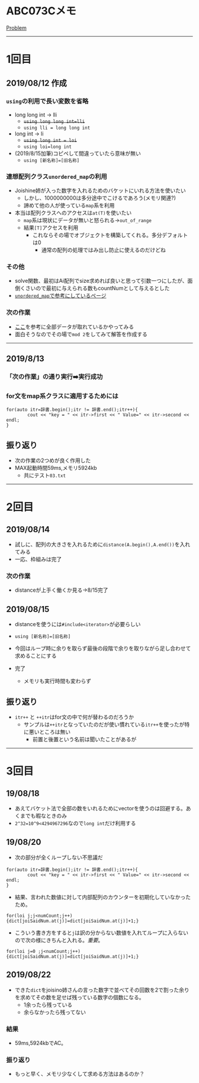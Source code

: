 # ABC073Cメモ
[Problem](https://atcoder.jp/contests/abc073/tasks/abc073_c)

---
# 1回目
## 2019/08/12 作成

### `using`の利用で長い変数を省略
* long long int → lli
    * ~~`using long long int=lli`~~
    * `using lli = long long int`
* long int → li
    * ~~`using long int = loi`~~
    * `using loi=long int`
* (2019/8/15加筆)コピペして間違っていたら意味が無い
    * `using [新名称]=[旧名称]`

### 連想配列クラス`unordered_map`の利用
* Joishine姉が入った数字を入れるためのバケットにいれる方法を使いたい
    * しかし、1000000000は多分途中でこけるであろう(メモリ関連?)
    * 諦めて他の人が使っている`map`系を利用
* 本当は配列クラスへのアクセスは`at(T)`を使いたい
    * `map`系は現状にデータが無いと怒られる→`out_of_range`
    * 結果`[T]`アクセスを利用
        * これならその場でオブジェクトを構築してくれる。多分デフォルトは0
            * 通常の配列の処理ではみ出し防止に使えるのだけどね




### その他
* solve関数、最初はAi配列でsize求めれば良いと思って引数一つにしたが、面倒くさいので最初に与えられる数もcountNumとして与えるとした
* [`unordered_map`で参考にしているページ](http://vivi.dyndns.org/tech/cpp/unordered_map.html)

### 次の作業
* [ここ](http://vivi.dyndns.org/tech/cpp/range-for.html)を参考に全部データが取れているかやってみる
* 面白そうなのでその場で`mod 2`をしてみて解答を作成する

---
## 2019/8/13

### 「次の作業」の通り実行:arrow_right:実行成功

### for文をmap系クラスに適用するためには

~~~
for(auto itr=辞書.begin();itr != 辞書.end();itr++){
        cout << "key = " << itr->first << " Value=" << itr->second << endl;
}
~~~

## 振り返り

*  次の作業の2つめが良く作用した
* MAX起動時間59ms,メモリ5924kb
    * 共にテスト`03.txt`

---
# 2回目

## 2019/08/14

* 試しに、配列の大きさを入れるために`distance(A.begin(),A.end())`を入れてみる
* 一応、枠組みは完了

### 次の作業

* distanceが上手く働くか見る→8/15完了

## 2019/08/15

* distanceを使うには`#include<iterator>`が必要らしい
* `using [新名称]=[旧名称]`
* 今回はループ時に余りを取らず最後の段階で余りを取りながら足し合わせて求めることにする

* 完了
    * メモリも実行時間も変わらず

## 振り返り
* `itr++` と `++itr`はfor文の中で何が替わるのだろうか
    * サンプルは`++itr`となっていたのだが使い慣れている`itr++`を使ったが特に悪いところは無い
        * 前置と後置という名前は聞いたことがあるが

---
# 3回目

## 19/08/18

* あえてバケット法で全部の数をいれるためにvectorを使うのは回避する。あくまでも暇なときのみ
* `2^32=10^9<4294967296`なので`long int`だけ利用する

## 19/08/20

* 次の部分が全くループしない不思議だ
~~~
for(auto itr=辞書.begin();itr != 辞書.end();itr++){
        cout << "key = " << itr->first << " Value=" << itr->second << endl;
}
~~~
* 結果、言われた数値に対して内部配列のカウンターを初期化していなかったため。
~~~
for(loi j;j<numCount;j++)
{dict[joiSaidNum.at(j)]=dict[joiSaidNum.at(j)]+1;}
~~~
* こういう書き方をすると`j`は訳の分からない数値を入れてループに入らないので次の様にきちんと入れる。*重要*。


~~~
for(loi j=0 ;j<numCount;j++)
{dict[joiSaidNum.at(j)]=dict[joiSaidNum.at(j)]+1;}
~~~
## 2019/08/22

* できた`dict`をjoisino姉さんの言った数字で並べてその回数を2で割った余りを求めてその数を足せば残っている数字の個数になる。
    * 1余ったら残っている
    * 余らなかったら残ってない

### 結果

* 59ms,5924kbでAC。

### 振り返り

* もっと早く、メモリ少なくして求める方法はあるのか？
